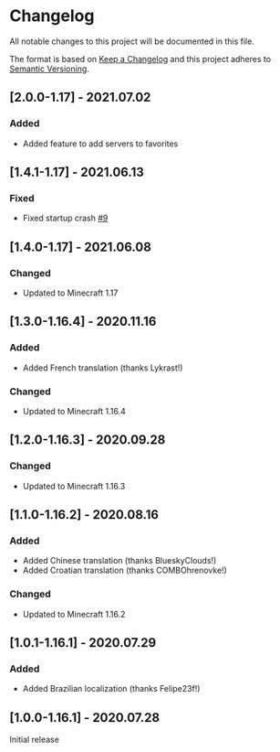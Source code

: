 # Changelog
All notable changes to this project will be documented in this file.

The format is based on [Keep a Changelog](http://keepachangelog.com/en/1.0.0/) and this project adheres to [Semantic Versioning](http://semver.org/spec/v2.0.0.html).

## [2.0.0-1.17] - 2021.07.02
### Added
- Added feature to add servers to favorites

## [1.4.1-1.17] - 2021.06.13
### Fixed
- Fixed startup crash [#9](https://github.com/TheIllusiveC4/CherishedWorlds/issues/9)

## [1.4.0-1.17] - 2021.06.08
### Changed
- Updated to Minecraft 1.17

## [1.3.0-1.16.4] - 2020.11.16
### Added
- Added French translation (thanks Lykrast!)
### Changed
- Updated to Minecraft 1.16.4

## [1.2.0-1.16.3] - 2020.09.28
### Changed
- Updated to Minecraft 1.16.3

## [1.1.0-1.16.2] - 2020.08.16
### Added
- Added Chinese translation (thanks BlueskyClouds!)
- Added Croatian translation (thanks COMBOhrenovke!)
### Changed
- Updated to Minecraft 1.16.2

## [1.0.1-1.16.1] - 2020.07.29
### Added
- Added Brazilian localization (thanks Felipe23f!)

## [1.0.0-1.16.1] - 2020.07.28
Initial release